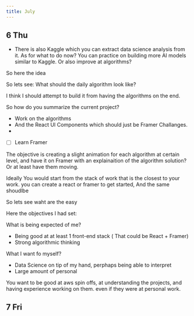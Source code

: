 ```yaml
---
title: July
---
```


## 6 Thu


- There is also Kaggle which you can extract data science analysis from it. As for what to do now? You can practice on building more AI models similar to Kaggle. Or also improve at algorithms?

So here the idea

So lets see: What should the daily algorithm look like?

I think I should attempt to build it from having the algorithms on the end.

So how do you summarize the current project?

- Work on the algorithms
- And the React UI Components which should just be Framer Challanges.
- 

- [ ] Learn Framer

The objective is creating a slight animation for each algorithm at certain level, and have it on Framer with an explainaition of the algorithm solution? Or at least have them moving.





Ideally You would start from the stack of work that is the closest to your work. you can create a react or framer to get started, And the same shoudlbe

So lets see waht are the easy 

Here the objectives I had set:

What is being expected of me?

- Being good at at least 1 front-end stack ( That could be React + Framer)
- Strong algorithmic thinking



What I want fo myself?
- Data Science on tip of my hand, perphaps being able to interpret 
- Large amount of personal 

You want to be good at aws spin offs, at understanding the projects, and having experience working on them. even if they were at personal work.

## 7 Fri




